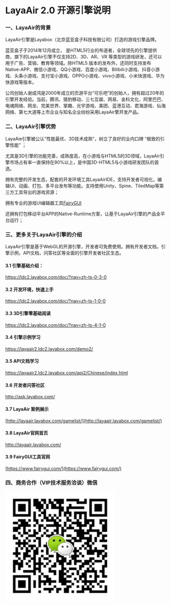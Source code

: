 # LayaAir 2.0 开源引擎说明

### 一、LayaAir的背景

LayaAir引擎是Layabox（北京蓝亚盒子科技有限公司）打造的游戏引擎品牌。

蓝亚盒子于2014年12月成立， 是HTML5行业的布道者，全球领先的引擎提供商，旗下的LayaAir引擎不仅支持2D、3D、AR、VR 等类型的游戏研发，还可以用于广告、营销、教育等领域。除HTML5 版本的发布外，还同时支持发布Native-APP、微信小游戏、QQ小游戏、百度小游戏、Bilibili小游戏、抖音小游戏、头条小游戏、支付宝小游戏、OPPO小游戏、vivo小游戏、小米快游戏、华为快游戏等版本。

公司创始人谢成鸿是2000年成立的页游平台“可乐吧”的创始人，拥有超过20年的引擎开发经验。当前，腾讯、猎豹移动、三七互娱、网易、金科文化、阿里巴巴、电魂网络、网龙、完美世界、掌趣、光宇游戏、美团、蓝港互动、君海游戏、仙海网络、第七大道等上市企业与知名企业纷纷采用LayaAir擎开发产品。



### 二、LayaAir引擎优势

LayaAie引擎被公认"性能最优、3D技术成熟"，树立了良好的业内口碑 “极致的引擎性能” ；

尤其是3D引擎的功能完善，成熟度高，在小游戏与HTML5的3D领域，LayaAir引擎市场占有率一直保持在90%以上，是中国3D-HTML5与小游戏研发团队的首选。

拥有完整的开发生态，配套的开发环境工具LayaAirIDE，支持开发者可视化，编辑UI、动画、打包、多平台发布等功能。支持使用Unity、Spine、TiledMap等第三方工具导出的游戏资源；

拥有专业的游戏UI编辑器工具[FairyGUI](https://www.fairygui.com/)

还拥有打包移动平台APP的Native-Runtime方案，让基于LayaAir引擎的产品全平台运行；



### 三、更多关于LayaAir引擎的介绍

LayaAir引擎是基于WebGL的开源引擎，开发者可免费使用。拥有开发者文档，引擎示例，API文档，问答社区等全面的引擎开发者社区生态。

#### 3.1 引擎基础介绍：

https://ldc2.layabox.com/doc/?nav=zh-ts-0-3-0

#### 3.2 开发环境，快速上手

https://ldc2.layabox.com/doc/?nav=zh-ts-1-0-0

#### 3.3 3D引擎零基础阅读

https://ldc2.layabox.com/doc/?nav=zh-ts-4-1-0

#### 3.4 引擎示例学习

https://layaair2.ldc2.layabox.com/demo2/

#### 3.5 API文档学习

https://layaair2.ldc2.layabox.com/api2/Chinese/index.html

#### 3.6 开发者问答社区

http://ask.layabox.com/

#### 3.7 LayaAir 案例展示

[http://layaair.layabox.com/gamelist/](http://layaair.layabox.com/gamelist/)

#### 3.8 LayaAir官网首页

http://layaair.layabox.com/

#### 3.9 FairyGUI工具官网

[https://www.fairygui.com/](https://www.fairygui.com/)

### 四、商务合作（VIP技术服务洽谈）微信

<img src="wechatQRcode.jpg" style="zoom:80%;" />  